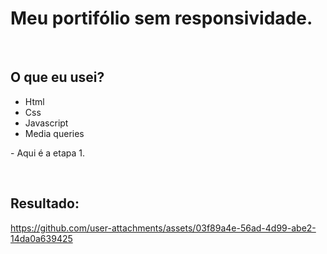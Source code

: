 
<h1> Meu portifólio sem responsividade.</h1>
<br>

<h2>O que eu usei?</h2>
<ul>
  <li>Html</li>
  <li>Css</li>
  <li>Javascript</li>
  <li>Media queries</li>  
</ul>

<p>- Aqui é a etapa 1.</p>
<br>

<h2>Resultado:</h2>

https://github.com/user-attachments/assets/03f89a4e-56ad-4d99-abe2-14da0a639425

